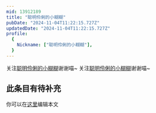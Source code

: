 ```yaml
---
mid: 13912189
title: "聪明伶俐的小糊糊"
pubDate: "2024-11-04T11:22:15.727Z"
updatedDate: "2024-11-04T11:22:15.727Z"
profile:
  {
    Nickname: ["聪明伶俐的小糊糊"],
  }
---
```


关注[聪明伶俐的小糊糊](https://space.bilibili.com/13912189)谢谢喵~ 关注[聪明伶俐的小糊糊](https://space.bilibili.com/13912189)谢谢喵~

## 此条目有待补充
你可以在[这里](https://github.com/Yuhanawa/VTuber.ICU/edit/master/src/content/v/聪明伶俐的小糊糊/index.md)编辑本文
